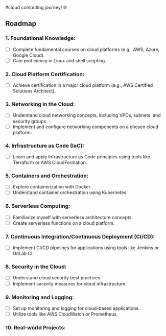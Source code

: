 #cloud computing journey! 🌐

## Roadmap

### 1. **Foundational Knowledge:**
   - [ ] Complete fundamental courses on cloud platforms (e.g., AWS, Azure, Google Cloud).
   - [ ] Gain proficiency in Linux and shell scripting.

### 2. **Cloud Platform Certification:**
   - [ ] Achieve certification in a major cloud platform (e.g., AWS Certified Solutions Architect).

### 3. **Networking in the Cloud:**
   - [ ] Understand cloud networking concepts, including VPCs, subnets, and security groups.
   - [ ] Implement and configure networking components on a chosen cloud platform.

### 4. **Infrastructure as Code (IaC):**
   - [ ] Learn and apply Infrastructure as Code principles using tools like Terraform or AWS CloudFormation.

### 5. **Containers and Orchestration:**
   - [ ] Explore containerization with Docker.
   - [ ] Understand container orchestration using Kubernetes.

### 6. **Serverless Computing:**
   - [ ] Familiarize myself with serverless architecture concepts.
   - [ ] Create serverless functions on a cloud platform.

### 7. **Continuous Integration/Continuous Deployment (CI/CD):**
   - [ ] Implement CI/CD pipelines for applications using tools like Jenkins or GitLab CI.

### 8. **Security in the Cloud:**
   - [ ] Understand cloud security best practices.
   - [ ] Implement security measures for cloud infrastructure.

### 9. **Monitoring and Logging:**
   - [ ] Set up monitoring and logging for cloud-based applications.
   - [ ] Utilize tools like AWS CloudWatch or Prometheus.

### 10. **Real-world Projects:**
